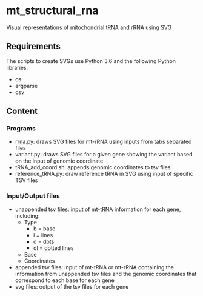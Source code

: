# **mt_structural_rna**
Visual representations of mitochondrial tRNA and rRNA using SVG

## Requirements
The scripts to create SVGs use Python 3.6 and the following Python libraries:
- os
- argparse
- csv

## Content

### Programs
- [rrna.py](rrna.py): draws SVG files for mt-rRNA using inputs from tabs separated files
- variant.py: draws SVG files for a given gene showing the variant based on the input of genomic coordinate
- tRNA_add_coord.sh: appends genomic coordinates to tsv files
- reference_tRNA.py: draw reference tRNA in SVG using input of specific TSV files

### Input/Output files
- unappended tsv files: input of mt-tRNA information for each gene, including:
  - Type
    - b = base
    - l = lines
    - d = dots
    - dl = dotted lines
  - Base
  - Coordinates
- appended tsv files: input of mt-tRNA or mt-rRNA containing the information from unappended tsv files and the genomic coordinates that correspond to each base for each gene
- svg files: output of the tsv files for each gene
